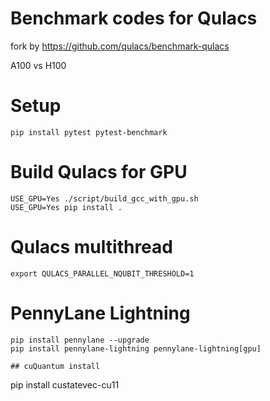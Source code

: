 # Benchmark codes for Qulacs

fork by https://github.com/qulacs/benchmark-qulacs

A100 vs H100

# Setup
```
pip install pytest pytest-benchmark
```

# Build Qulacs for GPU
```
USE_GPU=Yes ./script/build_gcc_with_gpu.sh
USE_GPU=Yes pip install .
```

# Qulacs multithread
`export QULACS_PARALLEL_NQUBIT_THRESHOLD=1`

# PennyLane Lightning
```
pip install pennylane --upgrade
pip install pennylane-lightning pennylane-lightning[gpu]

## cuQuantum install
```
pip install custatevec-cu11
```
